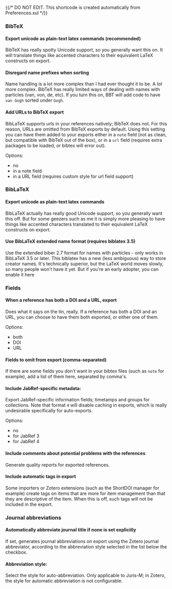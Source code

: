 {{/* DO NOT EDIT. This shortcode is created automatically from Preferences.xul */}}
### BibTeX

#### Export unicode as plain-text latex commands (recommended)

BibTeX has really spotty Unicode support, so you generally want this on. It will translate things like accented characters
to their equivalent LaTeX constructs on export.

#### Disregard name prefixes when sorting

Name handling is a lot more complex than I had ever thought it to be. A *lot* more complex. BibTeX has
really limited ways of dealing with names with particles (van, von, de, etc). If you turn this on, BBT
will add code to have `van Gogh` sorted under `Gogh`.

#### Add URLs to BibTeX export

BibLaTeX supports urls in your references natively; BibTeX does not. For this reason, URLs are
omitted from BibTeX exports by default. Using this setting you can have them added to your exports either in a `note`
field (not as clean, but compatible with BibTeX out of the box), or in a `url` field (requires extra packages to be loaded,
or bibtex will error out).

Options:

* no
* in a note field
* in a URL field (requires custom style for url field support)

### BibLaTeX

#### Export unicode as plain-text latex commands

BibLaTeX actually has really good Unicode support, so you generally want this off. But for some geezers such as me it is
simply more pleasing to have things like accented characters translated to their equivalent LaTeX constructs on export.

#### Use BibLaTeX extended name format (requires biblatex 3.5)

Use the extended biber 2.7 format for names with particles - only works in BibLaTeX 3.5 or later.
This biblatex has a new (less ambiguous) way to store creator names. It's technically
superior, but the LaTeX world moves slowly, so many people won't have it yet. But if you're an early adopter,
you can enable it here

### Fields

#### When a reference has both a DOI and a URL, export

Does what it says on the tin, really. If a reference has both a DOI and an URL, you can choose to have them both exported, or either one of them.

Options:

* both
* DOI
* URL

#### Fields to omit from export (comma-separated)

If there are some fields you don't want in your bibtex files (such as `note` for example), add a list of them here, separated by comma's.

#### Include JabRef-specific metadata:

Export JabRef-specific information fields; timetamps and groups for collections. Note that format `4` will disable caching in exports,
which is really undesirable specifically for auto-exports.

Options:

* no
* for JabRef 3
* for JabRef 4

#### Include comments about potential problems with the references

Generate quality reports for exported references.

#### Include automatic tags in export

Some importers or Zotero extensions (such as the ShortDOI manager for example) create tags on items that are more for item management than that
they are descriptive of the item. When this is off, such tags will not be included in the export.

### Journal abbreviations

#### Automatically abbreviate journal title if none is set explicitly

If set, generates journal abbreviations on export using the Zotero journal abbreviator, according to the abbreviation style selected in the list below the checkbox.

#### Abbreviation style:

Select the style for auto-abbreviation. Only applicable to Juris-M; in Zotero, the style for automatic
abbreviation is not configurable.


